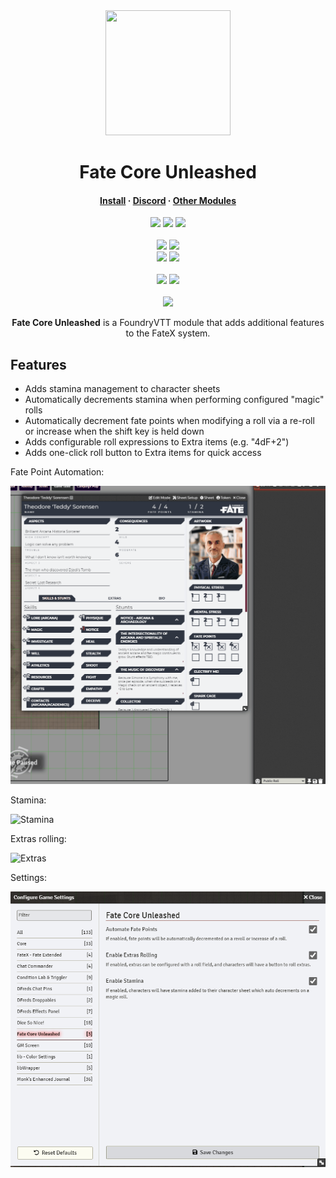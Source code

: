 <div align="center">
  <img src="https://i.imgur.com/gOZy3Jf.png" width="200" height="200"/>
</div>
<h1 align="center">Fate Core Unleashed</h1>

<h4 align="center">
  <a href="https://foundryvtt.com/packages/fate-core-unleashed">Install</a>
  ·
  <a href="https://discord.gg/Wq8AEV9bWb">Discord</a>
  ·
  <a href="https://dfreds-modules.com">Other Modules</a>
</h4>

<p align="center">
    <a href="https://github.com/DFreds/fate-core-unleashed/pulse"><img src="https://img.shields.io/github/last-commit/DFreds/fate-core-unleashed?style=for-the-badge&logo=github&color=7dc4e4&logoColor=D9E0EE&labelColor=302D41"/></a>
    <a href="https://github.com/DFreds/fate-core-unleashed/releases/latest"><img src="https://img.shields.io/github/v/release/DFreds/fate-core-unleashed?style=for-the-badge&logo=gitbook&color=8bd5ca&logoColor=D9E0EE&labelColor=302D41"/></a>
    <a href="https://github.com/DFreds/fate-core-unleashed/stargazers"><img src="https://img.shields.io/github/stars/DFreds/fate-core-unleashed?style=for-the-badge&logo=apachespark&color=eed49f&logoColor=D9E0EE&labelColor=302D41"/></a>
    <br/>
    <br/>
    <img src="https://img.shields.io/badge/dynamic/json?url=https%3A%2F%2Fgithub.com%2FDFreds%2Ffate-core-unleashed%2Freleases%2Flatest%2Fdownload%2Fmodule.json&query=%24.compatibility.verified&style=for-the-badge&logo=foundryvirtualtabletop&label=Foundry%20Version&color=%23fe6a1f"/>
    <a href="https://forge-vtt.com/bazaar#package=fate-core-unleashed"><img src="https://img.shields.io/badge/dynamic/json?label=Forge%20Installs&query=package.installs&suffix=%25&url=https://forge-vtt.com/api/bazaar/package/fate-core-unleashed&colorB=68a74f&style=for-the-badge&logo=condaforge"/></a>
    <br/>
    <img src="https://img.shields.io/github/downloads/DFreds/fate-core-unleashed/latest/fate-core-unleashed.zip?color=2b82fc&label=LATEST%20DOWNLOADS&style=for-the-badge">
    <img src="https://img.shields.io/github/downloads/DFreds/fate-core-unleashed/total?color=2b82fc&label=TOTAL%20DOWNLOADS&style=for-the-badge">
    <br/>
    <br/>
    <a href="https://www.patreon.com/dfreds"><img src="https://img.shields.io/badge/-Patreon-%23f96854?style=for-the-badge&logo=patreon"/></a>
    <a href="https://www.buymeacoffee.com/dfreds"><img src="https://img.shields.io/badge/-Buy%20Me%20A%20Coffee-%23ff813f?style=for-the-badge&logo=buymeacoffee"/></a>
    <br/>
    <br/>
    <a href="https://discord.gg/Wq8AEV9bWb"><img src="https://img.shields.io/discord/1200171647022403664?style=for-the-badge&logo=discord&label=Discord&labelColor=%231c1e1f&color=%235865f2&link=https%3A%2F%2Fdiscord.gg%2FWq8AEV9bWb"/></a>
</p>

<p align="center">
    <b>Fate Core Unleashed</b> is a FoundryVTT module that adds additional
    features to the FateX system.
</p>

## Features

- Adds stamina management to character sheets
- Automatically decrements stamina when performing configured "magic" rolls
- Automatically decrement fate points when modifying a roll via a re-roll or increase when the shift key is held down
- Adds configurable roll expressions to Extra items (e.g. "4dF+2")
- Adds one-click roll button to Extra items for quick access

Fate Point Automation:

![Fate Point Automation](./docs/fate-point-demo.gif)

Stamina:

![Stamina](./docs/stamina-demo.gif)

Extras rolling:

![Extras](./docs/extra-demo.gif)

Settings:

![Settings](./docs/settings.png)
